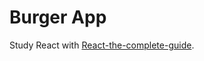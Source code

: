 # Burger App
Study React with [React-the-complete-guide](https://www.udemy.com/react-the-complete-guide-incl-redux).
